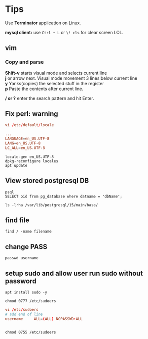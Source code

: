 # Tips

Use **Terminator** application on Linux.  

**mysql client:** use ```Ctrl + L``` or ```\! cls``` for clear screen LOL.  

## vim

### Copy and parse

**Shift-v** starts visual mode and selects current line  
**j** or arrow next. Visual mode movement 3 lines below current line  
**y** Yanks(copies) the selected stuff in the register  
**p** Paste the contents after current line.  

**/ or ?** enter the search pattern and hit Enter.  

## Fix perl: warning

```conf
vi /etc/default/locale

...
LANGUAGE=en_US.UTF-8
LANG=en_US.UTF-8
LC_ALL=en_US.UTF-8
```

```shell
locale-gen en_US.UTF-8
dpkg-reconfigure locales
apt update
```

## View stored postgresql DB

```shell
psql
SELECT oid from pg_database where datname = 'dbName';

ls -lrha /var/lib/postgresql/15/main/base/
```

## find file

```shell
find / -name filename
```

## change PASS

```shell
passwd username
```

## setup sudo and allow user run sudo without password

```shell
apt install sudo -y

chmod 0777 /etc/sudoers
```

```conf
vi /etc/sudoers
# add end of line
username     ALL=(ALL) NOPASSWD:ALL
```

```shell

chmod 0755 /etc/sudoers
```
